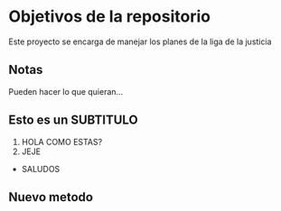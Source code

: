 # Objetivos de la repositorio

Este proyecto se encarga de manejar los planes de la liga de la justicia


## Notas
Pueden hacer lo que quieran...

## Esto es un SUBTITULO
1. HOLA COMO ESTAS?
2. JEJE
* SALUDOS

## Nuevo metodo
